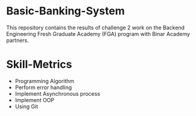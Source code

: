 # Basic-Banking-System

This repository contains the results of challenge 2 work on the Backend Engineering Fresh Graduate Academy (FGA) program with Binar Academy partners.

# Skill-Metrics

- Programming Algorithm 
- Perform error handling 
- Implement Asynchronous process 
- Implement OOP 
- Using Git
